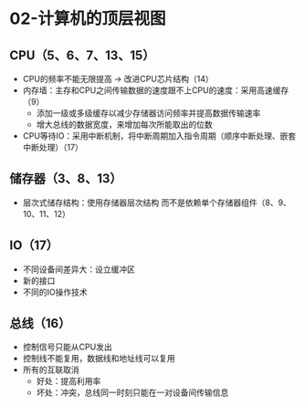 # 02-计算机的顶层视图

## CPU（5、6、7、13、15）

* CPU的频率不能无限提高 -> 改进CPU芯片结构（14）
* 内存墙：主存和CPU之间传输数据的速度跟不上CPU的速度：采用高速缓存（9）
  * 添加一级或多级缓存以减少存储器访问频率并提高数据传输速率
  * 增大总线的数据宽度，来增加每次所能取出的位数
* CPU等待IO：采用中断机制，将中断周期加入指令周期（顺序中断处理、嵌套中断处理）（17）

## 储存器（3、8、13）

* 层次式储存结构：使用存储器层次结构 而不是依赖单个存储器组件（8、9、10、11、12）

## IO（17）

* 不同设备间差异大：设立缓冲区
* 新的接口
* 不同的IO操作技术

## 总线（16）

* 控制信号只能从CPU发出
* 控制线不能复用，数据线和地址线可以复用
* 所有的互联取消
  * 好处：提高利用率
  * 坏处：冲突，总线同一时刻只能在一对设备间传输信息
